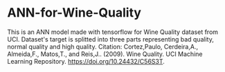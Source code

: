 # ANN-for-Wine-Quality
This is an ANN model made with tensorflow for Wine Quality dataset from UCI.
Dataset's target is splitted into three parts representing bad quality, normal quality and high quality.
Citation:
Cortez,Paulo, Cerdeira,A., Almeida,F., Matos,T., and Reis,J.. (2009). Wine Quality. UCI Machine Learning Repository. https://doi.org/10.24432/C56S3T.
